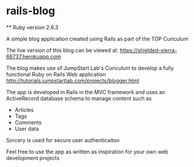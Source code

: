 # rails-blog

** Ruby version
2.6.3

A simple blog application created using Rails as part of the TOP Curiculum

The live version of this blog can be viewed at: 
https://shielded-sierra-66737.herokuapp.com

The blog makes use of JumpStart Lab's Curiculum to develop a fully functional Ruby on Rails Web application
http://tutorials.jumpstartlab.com/projects/blogger.html

The app is developed in Rails in the MVC framework and uses an ActiveRecord database schema to manage content such as 
  - Articles
  - Tags
  - Comments
  - User data

Sorcery is used for secure user authenticaiton 

Feel free to use the app as written as inspiration for your own web development projects
